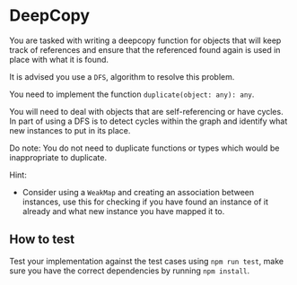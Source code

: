 # DeepCopy

You are tasked with writing a deepcopy function for objects that will keep track of references and ensure that the referenced found again is used in place with what it is found.

It is advised you use a `DFS`, algorithm to resolve this problem.


You need to implement the function `duplicate(object: any): any`.

You will need to deal with objects that are self-referencing or have cycles. In part of using a DFS is to detect cycles within the graph and identify what new instances to put in its place.

Do note: You do not need to duplicate functions or types which would be inappropriate to duplicate.

Hint:

* Consider using a `WeakMap` and creating an association between instances, use this for checking if you have found an instance of it already and what new instance you have mapped it to.



## How to test

Test your implementation against the test cases using `npm run test`, make sure you have the correct dependencies by running `npm install`.
